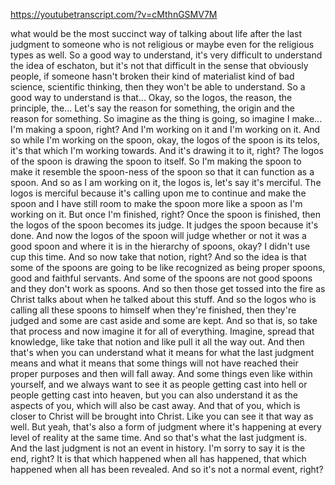https://youtubetranscript.com/?v=cMthnGSMV7M

 what would be the most succinct way of talking about life after the last judgment to someone who is not religious or maybe even for the religious types as well. So a good way to understand, it's very difficult to understand the idea of eschaton, but it's not that difficult in the sense that obviously people, if someone hasn't broken their kind of materialist kind of bad science, scientific thinking, then they won't be able to understand. So a good way to understand is that... Okay, so the logos, the reason, the principle, the... Let's say the reason for something, the origin and the reason for something. So imagine as the thing is going, so imagine I make... I'm making a spoon, right? And I'm working on it and I'm working on it. And so while I'm working on the spoon, okay, the logos of the spoon is its telos, it's that which I'm working towards. And it's drawing it to it, right? The logos of the spoon is drawing the spoon to itself. So I'm making the spoon to make it resemble the spoon-ness of the spoon so that it can function as a spoon. And so as I am working on it, the logos is, let's say it's merciful. The logos is merciful because it's calling upon me to continue and make the spoon and I have still room to make the spoon more like a spoon as I'm working on it. But once I'm finished, right? Once the spoon is finished, then the logos of the spoon becomes its judge. It judges the spoon because it's done. And now the logos of the spoon will judge whether or not it was a good spoon and where it is in the hierarchy of spoons, okay? I didn't use cup this time. And so now take that notion, right? And so the idea is that some of the spoons are going to be like recognized as being proper spoons, good and faithful servants. And some of the spoons are not good spoons and they don't work as spoons. And so then those get tossed into the fire as Christ talks about when he talked about this stuff. And so the logos who is calling all these spoons to himself when they're finished, then they're judged and some are cast aside and some are kept. And so that is, so take that process and now imagine it for all of everything. Imagine, spread that knowledge, like take that notion and like pull it all the way out. And then that's when you can understand what it means for what the last judgment means and what it means that some things will not have reached their proper purposes and then will fall away. And some things even like within yourself, and we always want to see it as people getting cast into hell or people getting cast into heaven, but you can also understand it as the aspects of you, which will also be cast away. And that of you, which is closer to Christ will be brought into Christ. Like you can see it that way as well. But yeah, that's also a form of judgment where it's happening at every level of reality at the same time. And so that's what the last judgment is. And the last judgment is not an event in history. I'm sorry to say it is the end, right? It is that which happened when all has happened, that which happened when all has been revealed. And so it's not a normal event, right?